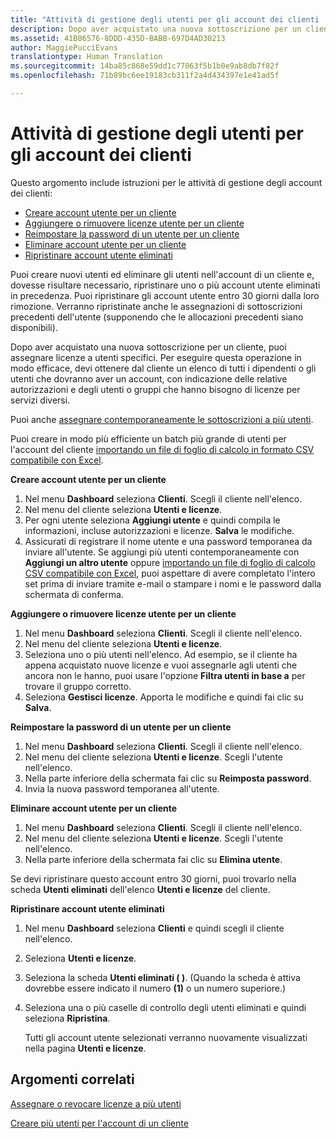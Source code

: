 ```yaml
---
title: "Attività di gestione degli utenti per gli account dei clienti | Centro"
description: Dopo aver acquistato una nuova sottoscrizione per un cliente, puoi assegnare licenze a utenti specifici.
ms.assetid: 41B06576-8DDD-435D-BABB-697D4AD30213
author: MaggiePucciEvans
translationtype: Human Translation
ms.sourcegitcommit: 14ba85c868e59dd1c77063f5b1b0e9ab8db7f82f
ms.openlocfilehash: 71b89bc6ee19183cb311f2a4d434397e1e41ad5f

---
```


# Attività di gestione degli utenti per gli account dei clienti


Questo argomento include istruzioni per le attività di gestione degli account dei clienti:

-   [Creare account utente per un cliente](#createuseraccounts)
-   [Aggiungere o rimuovere licenze utente per un cliente](#userlicensing)
-   [Reimpostare la password di un utente per un cliente](#resetpassword)
-   [Eliminare account utente per un cliente](#deleteuseraccounts)
-   [Ripristinare account utente eliminati](#restoreuseraccounts)

Puoi creare nuovi utenti ed eliminare gli utenti nell'account di un cliente e, dovesse risultare necessario, ripristinare uno o più account utente eliminati in precedenza. Puoi ripristinare gli account utente entro 30 giorni dalla loro rimozione. Verranno ripristinate anche le assegnazioni di sottoscrizioni precedenti dell'utente (supponendo che le allocazioni precedenti siano disponibili).

Dopo aver acquistato una nuova sottoscrizione per un cliente, puoi assegnare licenze a utenti specifici. Per eseguire questa operazione in modo efficace, devi ottenere dal cliente un elenco di tutti i dipendenti o gli utenti che dovranno aver un account, con indicazione delle relative autorizzazioni e degli utenti o gruppi che hanno bisogno di licenze per servizi diversi.

Puoi anche [assegnare contemporaneamente le sottoscrizioni a più utenti](#pc-cloud-sltn-provider-bulk-license-provisioning-for-multiple-users).

Puoi creare in modo più efficiente un batch più grande di utenti per l'account del cliente [importando un file di foglio di calcolo in formato CSV compatibile con Excel](#pc-cloud-sltn-provider-adding-multiple-users-to-a-customer-account).

<a href="" id="createuseraccounts"></a>
**Creare account utente per un cliente**

1.  Nel menu **Dashboard** seleziona **Clienti**. Scegli il cliente nell'elenco.
2.  Nel menu del cliente seleziona **Utenti e licenze**.
3.  Per ogni utente seleziona **Aggiungi utente** e quindi compila le informazioni, incluse autorizzazioni e licenze. **Salva** le modifiche.
4.  Assicurati di registrare il nome utente e una password temporanea da inviare all'utente. Se aggiungi più utenti contemporaneamente con **Aggiungi un altro utente** oppure [importando un file di foglio di calcolo CSV compatibile con Excel](#pc-cloud-sltn-provider-adding-multiple-users-to-a-customer-account), puoi aspettare di avere completato l'intero set prima di inviare tramite e-mail o stampare i nomi e le password dalla schermata di conferma.

<a href="" id="userlicensing"></a>
**Aggiungere o rimuovere licenze utente per un cliente**

1.  Nel menu **Dashboard** seleziona **Clienti**. Scegli il cliente nell'elenco.
2.  Nel menu del cliente seleziona **Utenti e licenze**.
3.  Seleziona uno o più utenti nell'elenco. Ad esempio, se il cliente ha appena acquistato nuove licenze e vuoi assegnarle agli utenti che ancora non le hanno, puoi usare l'opzione **Filtra utenti in base a** per trovare il gruppo corretto.
4.  Seleziona **Gestisci licenze**. Apporta le modifiche e quindi fai clic su **Salva**.

<a href="" id="resetpassword"></a>
**Reimpostare la password di un utente per un cliente**

1.  Nel menu **Dashboard** seleziona **Clienti**. Scegli il cliente nell'elenco.
2.  Nel menu del cliente seleziona **Utenti e licenze**. Scegli l'utente nell'elenco.
3.  Nella parte inferiore della schermata fai clic su **Reimposta password**.
4.  Invia la nuova password temporanea all'utente.

<a href="" id="deleteuseraccounts"></a>
**Eliminare account utente per un cliente**

1.  Nel menu **Dashboard** seleziona **Clienti**. Scegli il cliente nell'elenco.
2.  Nel menu del cliente seleziona **Utenti e licenze**. Scegli l'utente nell'elenco.
3.  Nella parte inferiore della schermata fai clic su **Elimina utente**.

Se devi ripristinare questo account entro 30 giorni, puoi trovarlo nella scheda **Utenti eliminati** dell'elenco **Utenti e licenze** del cliente.

<a href="" id="restoreuseraccounts"></a>
**Ripristinare account utente eliminati**

1.  Nel menu **Dashboard** seleziona **Clienti** e quindi scegli il cliente nell'elenco.
2.  Seleziona **Utenti e licenze**.
3.  Seleziona la scheda **Utenti eliminati ( )**. (Quando la scheda è attiva dovrebbe essere indicato il numero **(1)** o un numero superiore.)
4.  Seleziona una o più caselle di controllo degli utenti eliminati e quindi seleziona **Ripristina**.

    Tutti gli account utente selezionati verranno nuovamente visualizzati nella pagina **Utenti e licenze**.

## Argomenti correlati


[Assegnare o revocare licenze a più utenti](bulk-license-provisioning-for-multiple-users.md)

[Creare più utenti per l'account di un cliente](adding-multiple-users-to-a-customer-account.md)

 

 






<!--HONumber=Nov16_HO4-->


